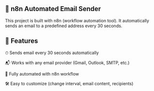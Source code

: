 ## 📧 n8n Automated Email Sender

This project is built with n8n (workflow automation tool).
It automatically sends an email to a predefined address every 30 seconds.

## 🚀 Features

⏱ Sends email every 30 seconds automatically

📬 Works with any email provider (Gmail, Outlook, SMTP, etc.)

🔄 Fully automated with n8n workflow

🛠 Easy to customize (change interval, email content, recipients)

